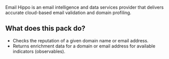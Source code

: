 Email Hippo is an email intelligence and data services provider that delivers accurate cloud-based email validation and domain profiling.

## What does this pack do?

- Checks the reputation of a given domain name or email address.
- Returns enrichment data for a domain or email address for available indicators (observables).
